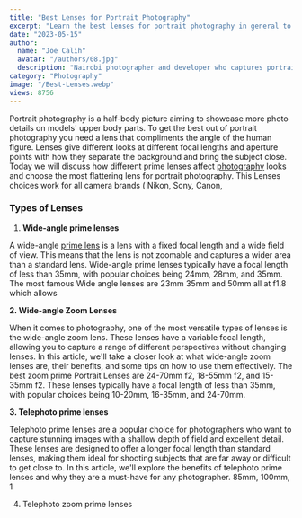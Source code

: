 ```yaml
---
title: "Best Lenses for Portrait Photography"
excerpt: "Learn the best lenses for portrait photography in general to help you choose from a large variety. Create the best of photos with best primes."
date: "2023-05-15"
author:
  name: "Joe Calih"
  avatar: "/authors/08.jpg"
  description: "Nairobi photographer and developer who captures portraiture, landscapes, weddings, and photo studios."
category: "Photography"
image: "/Best-Lenses.webp"
views: 8756
---
```



Portrait photography is a half-body picture aiming to showcase more photo details on models' upper body parts. To get the best out of portrait photography you need a lens that compliments the angle of the human figure. Lenses give different looks at different focal lengths and aperture points with how they separate the background and bring the subject close. Today we will discuss how different prime lenses affect [photography](https://joecalih.co.ke/category/photography/) looks and choose the most flattering lens for portrait photography. This Lenses choices work for all camera brands ( Nikon, Sony, Canon,

### Types of Lenses

1.  **Wide-angle prime lenses**

A wide-angle [prime lens](https://en.wikipedia.org/wiki/Prime_lens) is a lens with a fixed focal length and a wide field of view. This means that the lens is not zoomable and captures a wider area than a standard lens. Wide-angle prime lenses typically have a focal length of less than 35mm, with popular choices being 24mm, 28mm, and 35mm. The most famous Wide angle lenses are 23mm 35mm and 50mm all at f1.8 which allows

**2. Wide-angle Zoom Lenses**

When it comes to photography, one of the most versatile types of lenses is the wide-angle zoom lens. These lenses have a variable focal length, allowing you to capture a range of different perspectives without changing lenses. In this article, we'll take a closer look at what wide-angle zoom lenses are, their benefits, and some tips on how to use them effectively. The best zoom prime Portrait Lenses are 24-70mm f2, 18-55mm f2, and 15-35mm f2. These lenses typically have a focal length of less than 35mm, with popular choices being 10-20mm, 16-35mm, and 24-70mm.

**3. Telephoto prime lenses**

Telephoto prime lenses are a popular choice for photographers who want to capture stunning images with a shallow depth of field and excellent detail. These lenses are designed to offer a longer focal length than standard lenses, making them ideal for shooting subjects that are far away or difficult to get close to. In this article, we'll explore the benefits of telephoto prime lenses and why they are a must-have for any photographer. 85mm, 100mm, 1

4. Telephoto zoom prime lenses